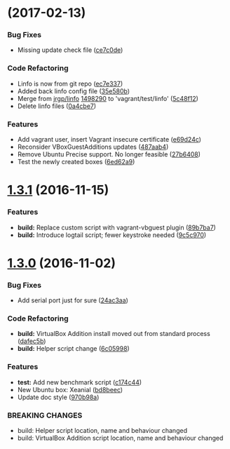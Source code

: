 <a name=""></a>
# [](https://github.com/senki/vagrant-boxes/compare/v1.4.1) (2017-02-13)


### Bug Fixes

* Missing update check file ([ce7c0de](https://github.com/senki/vagrant-boxes/commit/ce7c0de))


### Code Refactoring

* Linfo is now from git repo ([ec7e337](https://github.com/senki/vagrant-boxes/commit/ec7e337))
* Added back linfo config file ([35e580b](https://github.com/senki/vagrant-boxes/commit/35e580b))
* Merge from [jrgp/linfo](https://github.com/jrgp/linfo) [1498290](https://github.com/jrgp/linfo/commit/1498290) to 'vagrant/test/linfo' ([5c48f12](https://github.com/senki/vagrant-boxes/commit/5c48f12))
* Delete linfo files ([0a4cbe7](https://github.com/senki/vagrant-boxes/commit/0a4cbe7))


### Features

* Add vagrant user, insert Vagrant insecure certificate ([e69d24c](https://github.com/senki/vagrant-boxes/commit/e69d24c))
* Reconsider VBoxGuestAdditions updates ([487aab4](https://github.com/senki/vagrant-boxes/commit/487aab4))
* Remove Ubuntu Precise support. No longer feasible ([27b6408](https://github.com/senki/vagrant-boxes/commit/27b6408))
* Test the newly created boxes ([6ed62a9](https://github.com/senki/vagrant-boxes/commit/6ed62a9))



<a name=""></a>
# [1.3.1](https://github.com/senki/vagrant-boxes/releases/tag/v1.3.1) (2016-11-15)


### Features

* **build:** Replace custom script with vagrant-vbguest plugin ([89b7ba7](https://github.com/senki/vagrant-boxes/commit/89b7ba7))
* **build:** Introduce logtail script; fewer keystroke needed ([9c5c970](https://github.com/senki/vagrant-boxes/commit/9c5c970))



<a name="1.3.0"></a>
# [1.3.0](https://github.com/senki/vagrant-boxes/releases/tag/v1.3.0) (2016-11-02)


### Bug Fixes

* Add serial port just for sure ([24ac3aa](https://github.com/senki/vagrant-boxes/commit/24ac3aa))


### Code Refactoring

* **build:** VirtualBox Addition install moved out from standard process ([dafec5b](https://github.com/senki/vagrant-boxes/commit/dafec5b))
* **build:** Helper script change ([6c05998](https://github.com/senki/vagrant-boxes/commit/6c05998))


### Features

* **test:** Add new benchmark script ([c174c44](https://github.com/senki/vagrant-boxes/commit/c174c44))
* New Ubuntu box: Xeanial ([bd8beec](https://github.com/senki/vagrant-boxes/commit/bd8beec))
* Update doc style ([970b98a](https://github.com/senki/vagrant-boxes/commit/970b98a))


### BREAKING CHANGES

* build: Helper script location, name and behaviour changed
* build: VirtualBox Addition script location, name and behaviour changed
